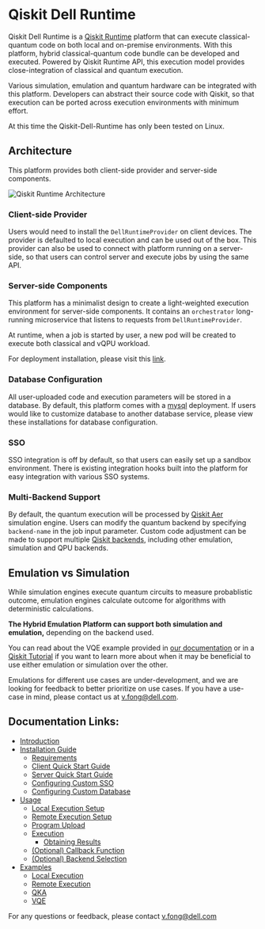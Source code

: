 # Qiskit Dell Runtime
Qiskit Dell Runtime is a [Qiskit Runtime](https://github.com/Qiskit-Partners/qiskit-runtime) platform that can execute classical-quantum code on both local and on-premise environments. With this platform, hybrid classical-quantum code bundle can be developed and executed. Powered by Qiskit Runtime API, this execution model provides close-integration of classical and quantum execution. 

Various simulation, emulation and quantum hardware can be integrated with this platform. Developers can abstract their source code with Qiskit, so that execution can be ported across execution environments with minimum effort. 

At this time the Qiskit-Dell-Runtime has only been tested on Linux.

## Architecture
This platform provides both client-side provider and server-side components. 

![Qiskit Runtime Architecture](images/arch.png)
### Client-side Provider
Users would need to install the `DellRuntimeProvider` on client devices. The provider is defaulted to local execution and can be used out of the box. This provider can also be used to connect with platform running on a server-side, so that users can control server and execute jobs by using the same API. 

### Server-side Components
This platform has a minimalist design to create a light-weighted execution environment for server-side components. It contains an `orchestrator` long-running microservice that listens to requests from `DellRuntimeProvider`. 

At runtime, when a job is started by user, a new pod will be created to execute both classical and vQPU workload. 

For deployment installation, please visit this [link](doc/install.md). 

### Database Configuration
All user-uploaded code and execution parameters will be stored in a database. By default, this platform comes with a [mysql](https://www.mysql.com/) deployment. If users would like to customize database to another database service, please view these installations for database configuration. 

### SSO
SSO integration is off by default, so that users can easily set up a sandbox environment. There is existing integration hooks built into the platform for easy integration with various SSO systems. 

### Multi-Backend Support
By default, the quantum execution will be processed by [Qiskit Aer](https://github.com/Qiskit/qiskit-aer) simulation engine. Users can modify the quantum backend by specifying `backend-name` in the job input parameter. Custom code adjustment can be made to support multiple [Qiskit backends](https://qiskit.org/documentation/stubs/qiskit.providers.ibmq.IBMQBackend.html), including other emulation, simulation and QPU backends. 

## Emulation vs Simulation
While simulation engines execute quantum circuits to measure probablistic outcome, emulation engines calculate outcome for algorithms with deterministic calculations. 

**The Hybrid Emulation Platform can support both simulation and emulation,** depending on the backend used. 

You can read about the VQE example provided in [our documentation](doc/examples.ipynb) or in a [Qiskit Tutorial](https://qiskit.org/documentation/tutorials/algorithms/04_vqe_advanced.html) if you want to learn more about when it may be beneficial to use either emulation or simulation over the other.

Emulations for different use cases are under-development, and we are looking for feedback to better prioritize on use cases. If you have a use-case in mind, please contact us at [v.fong@dell.com](mailto:v.fong@dell.com).

## Documentation Links:
- [Introduction](doc/intro.md)
- [Installation Guide](doc/install.md)
  - [Requirements](doc/install.md#requirements)
  - [Client Quick Start Guide](doc/install.md#client-quick-start-guide)
  - [Server Quick Start Guide](doc/install.md#server-quick-start-guide)
  - [Configuring Custom SSO](doc/install.md#configuring-custom-sso)
  - [Configuring Custom Database](doc/install.md#configuring-custom-database)
- [Usage](doc/usage.ipynb)
  - [Local Execution Setup](doc/usage.ipynb)
  - [Remote Execution Setup](doc/usage.ipynb)
  - [Program Upload](doc/usage.ipynb)
  - [Execution](doc/usage.ipynb)
    - [Obtaining Results](doc/usage.ipynb)
  - [(Optional) Callback Function](doc/usage.ipynb)
  - [(Optional) Backend Selection](doc/usage.ipynb)
- [Examples](doc/examples.ipynb)
  - [Local Execution](doc/examples.ipynb)
  - [Remote Execution](doc/examples.ipynb)
  - [QKA](doc/examples.ipynb)
  - [VQE](doc/examples.ipynb)


For any questions or feedback, please contact [v.fong@dell.com](mailto:v.fong@dell.com)
